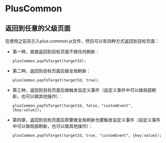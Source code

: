 # PlusCommon
## 返回到任意的父级页面
在使用之前先引入plus.common.js文件，然后可以有四种方式返回到目标页面：

* 第一种，直接返回到目标页面不做任何刷新：

    ```
    plusCommon.popToTarget(targetId);
    ```

* 第二种，返回到目标页面后做全局刷新：

    ```
    plusCommon.popToTarget(targetId, true);
    ```

* 第三种，返回到目标页面后做触发自定义事件（自定义事件中可以做局部刷新，也可以做其他操作）：

    ```
    plusCommon.popToTarget(targetId, false, "customEvent", {key:value});
    ```

* 第四章，返回到目标页面后即要做全局刷新也要触发自定义事件（自定义事件中可以做局部刷新，也可以做其他操作）：

    ```
    plusCommon.popToTarget(targetId, true, "customEvent", {key:value});
    ```
